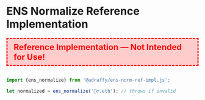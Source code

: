 # ENS Normalize Reference Implementation

<div style="display:inline-block;border:3px dashed #f00;padding:0.5rem 1rem;background:#fcc;color:#f00;font-weight:bold;font-size:16pt;margin-bottom:1rem">Reference Implementation &mdash; Not Intended for Use!</div>

```Javascript
import {ens_normalize} from '@adraffy/ens-norm-ref-impl.js';

let normalized = ens_normalize('🚴‍♂️.eth'); // throws if invalid
```